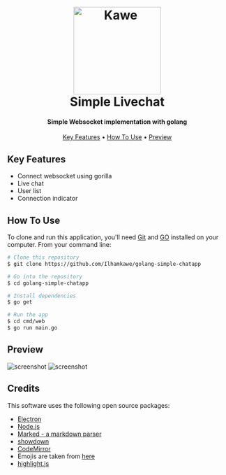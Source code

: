 
<h1 align="center">
  <br>
  <a href="http://www.amitmerchant.com/electron-markdownify">
	  <img src="" alt="Kawe" width="200"></a>
  <br>
  Simple Livechat
  <br>
</h1>

<h4 align="center">Simple Websocket implementation with golang</h4>

<p align="center">
  <a href="#key-features">Key Features</a> •
  <a href="#how-to-use">How To Use</a> •
  <a href="#how-to-use">Preview</a> 
</p>



## Key Features

* Connect websocket using gorilla
* Live chat
* User list 
* Connection indicator

## How To Use

To clone and run this application, you'll need [Git](https://git-scm.com) and [GO](https://go.dev/doc/install) installed on your computer. From your command line:

```bash
# Clone this repository
$ git clone https://github.com/Ilhamkawe/golang-simple-chatapp

# Go into the repository
$ cd golang-simple-chatapp

# Install dependencies
$ go get

# Run the app
$ cd cmd/web
$ go run main.go

```

## Preview

![screenshot](https://i.ibb.co/jHw2Wct/ezgif-com-video-to-gif-1.gif)
![screenshot](https://i.ibb.co/nwBLp24/ezgif-com-video-to-gif-2.gif)


## Credits

This software uses the following open source packages:

- [Electron](http://electron.atom.io/)
- [Node.js](https://nodejs.org/)
- [Marked - a markdown parser](https://github.com/chjj/marked)
- [showdown](http://showdownjs.github.io/showdown/)
- [CodeMirror](http://codemirror.net/)
- Emojis are taken from [here](https://github.com/arvida/emoji-cheat-sheet.com)
- [highlight.js](https://highlightjs.org/)

